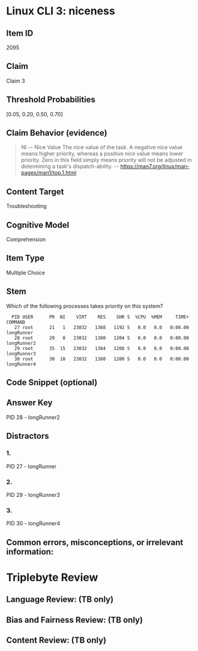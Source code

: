 # Linux CLI 3: niceness

## Item ID
2095

## Claim
Claim 3

## Threshold Probabilities
[0.05, 0.20, 0.50, 0.70]

## Claim Behavior (evidence)
> NI  --  Nice Value
> The nice value of the task.  A negative nice value means
> higher priority, whereas a positive nice value means lower
> priority.  Zero in this field simply means priority will not
> be adjusted in determining a task's dispatch-ability.
> -- https://man7.org/linux/man-pages/man1/top.1.html

## Content Target
Troubleshooting

## Cognitive Model
Comprehension

## Item Type
Multiple Choice

## Stem
Which of the following processes takes priority on this system?

```
  PID USER      PR  NI    VIRT    RES    SHR S  %CPU  %MEM     TIME+ COMMAND
   27 root      21   1   23032   1368   1192 S   0.0   0.0   0:00.00 longRunner
   28 root      20   0   23032   1380   1204 S   0.0   0.0   0:00.00 longRunner2
   29 root      35  15   23032   1384   1208 S   0.0   0.0   0:00.00 longRunner3
   30 root      30  10   23032   1380   1200 S   0.0   0.0   0:00.00 longRunner4
```

## Code Snippet (optional)

## Answer Key
PID 28 - longRunner2

## Distractors
### 1.
PID 27 - longRunner

### 2.
PID 29 - longRunner3

### 3.
PID 30 - longRunner4

## Common errors, misconceptions, or irrelevant information:

# Triplebyte Review

## Language Review: (TB only)

## Bias and Fairness Review: (TB only)

## Content Review: (TB only)
